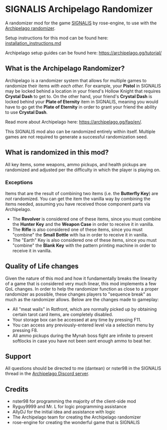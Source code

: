 # SIGNALIS Archipelago Randomizer
A randomizer mod for the game [SIGNALIS](https://store.steampowered.com/app/1262350/SIGNALIS/) by rose-engine, to use with the [Archipelago randomizer](https://archipelago.gg/).

Setup instructions for this mod can be found here: [installation_instructions.md](https://github.com/devoidlazarus/SIGNALISArchipelagoRandomizer/blob/main/installation_instructions.md)

Archipelago setup guides can be found here: https://archipelago.gg/tutorial/

## What is the Archipelago Randomizer?
Archipelago is a randomizer system that allows for multiple games to randomize their items *with each other.* For example, your **Pistol** in SIGNALIS may be locked behind a location in your friend's Hollow Knight that requires **Crystal Dash** to get to. On the other hand, your friend's **Crystal Dash** is locked behind your **Plate of Eternity** item in SIGNALIS, meaning you would have to go get the **Plate of Eternity** in order to grant your friend the ability to use **Crystal Dash**. 

Read more about Archipelago here: https://archipelago.gg/faq/en/.

This SIGNALIS mod also can be randomized entirely within itself. Multiple games are not required to generate a successful randomization seed.

## What is randomized in this mod?
All key items, some weapons, ammo pickups, and health pickups are randomized and adjusted per the difficulty in which the player is playing on.

### Exceptions
Items that are the result of combining two items (i.e. the **Butterfly Key**) are *not* randomized. You can get the item the vanilla way by combining the items needed, assuming you have received those component parts via Archipelago. 
 - The **Revolver** is considered one of these items, since you must combine the **Hunter Key** and the **Weapon Case** in order to receive it in vanilla.
 - The **Rifle** is also considered one of these items, since you must "combine" the **Small Bottle** with Isa in order to receive it in vanilla.
 - The "Earth" Key is also considered one of these items, since you must "combine" the **Blank Key** with the pattern printing machine in order to receive it in vanilla.

## Quality of Life changes
Given the nature of this mod and how it fundamentally breaks the linearity of a game that is considered very much linear, this mod implements a few QoL changes. In order to help the randomizer function as close to a proper randomizer as possible, these changes players to "sequence break" as much as the randomizer allows. Below are the changes made to gameplay:
 - All "meat walls" in Rotfront, which are normally picked up by obtaining certain tarot card items, are completely disabled.
 - Your storage box can be accessed at any time by pressing F11.
 - You can access any previously-entered level via a selection menu by pressing F8.
 - All ammo pickups during the Mynah boss fight are infinite to prevent softlocks in case you have not been sent enough ammo to beat her.

## Support
All questions should be directed to me (dantean) or nster98 in the SIGNALIS thread in the [Archipelago Discord server](https://discord.gg/vENVZGsbpM).
## Credits
 - nster98 for programming the majority of the client-side mod
 - Ryguy9999 and Mr. L for logic programming assistance
 - AllyDJ for the initial idea and assistance with logic
 - The Archipelago team for creating the Archipelago randomizer
 - rose-engine for creating the wonderful game that is SIGNALIS

